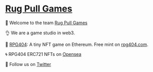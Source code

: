 # [Rug Pull Games][1]

🙌 Welcome to the team [Rug Pull Games][1]

👌 We are a game studio in web3.

🥕 [RPG404][2]: A tiny NFT game on Ethereum. Free mint on [rpg404.com][2]. 

🌀 RPG404 ERC721 NFTs on [Opensea][3]

🐤 Follow us on [Twitter][4]


[1]: https://rug-pull.games/
[2]: https://rpg404.com/
[3]: https://opensea.io/collection/rpg-404/
[4]: https://twitter.com/intent/follow?screen_name=rug_pull_games/
